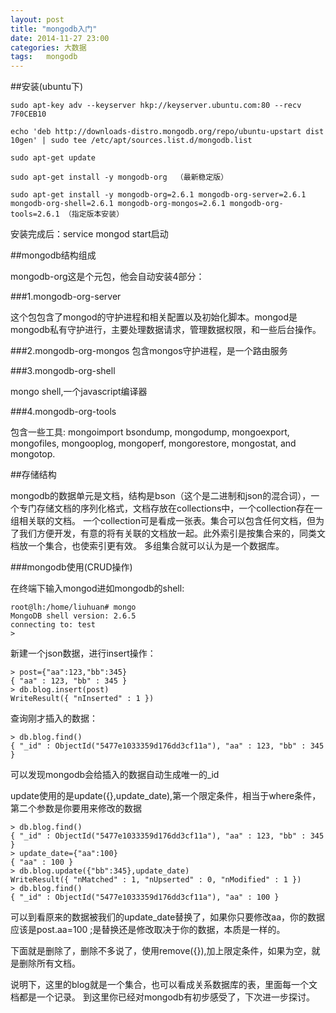 ```yaml
---
layout: post
title: "mongodb入门"
date: 2014-11-27 23:00
categories: 大数据
tags:   mongodb
---
```


##安装(ubuntu下)

    sudo apt-key adv --keyserver hkp://keyserver.ubuntu.com:80 --recv 7F0CEB10

    echo 'deb http://downloads-distro.mongodb.org/repo/ubuntu-upstart dist 10gen' | sudo tee /etc/apt/sources.list.d/mongodb.list

    sudo apt-get update

    sudo apt-get install -y mongodb-org  （最新稳定版）

    sudo apt-get install -y mongodb-org=2.6.1 mongodb-org-server=2.6.1 mongodb-org-shell=2.6.1 mongodb-org-mongos=2.6.1 mongodb-org-tools=2.6.1 （指定版本安装）


安装完成后：service mongod start启动

##mongodb结构组成

mongodb-org这是个元包，他会自动安装4部分：

###1.mongodb-org-server

这个包包含了mongod的守护进程和相关配置以及初始化脚本。mongod是mongodb私有守护进行，主要处理数据请求，管理数据权限，和一些后台操作。

###2.mongodb-org-mongos
包含mongos守护进程，是一个路由服务

###3.mongodb-org-shell

mongo  shell,一个javascript编译器

###4.mongodb-org-tools

包含一些工具: mongoimport bsondump, mongodump, mongoexport, mongofiles, mongooplog, mongoperf, mongorestore, mongostat, and mongotop.

##存储结构


mongodb的数据单元是文档，结构是bson（这个是二进制和json的混合词），一个专门存储文档的序列化格式，文档存放在collections中，一个collection存在一组相关联的文档。
一个collection可是看成一张表。集合可以包含任何文档，但为了我们方便开发，有意的将有关联的文档放一起。此外索引是按集合来的，同类文档放一个集合，也使索引更有效。
多组集合就可以认为是一个数据库。


###mongodb使用(CRUD操作)

在终端下输入mongod进如mongodb的shell:  

    root@lh:/home/liuhuan# mongo   
    MongoDB shell version: 2.6.5    
    connecting to: test   
    > 

新建一个json数据，进行insert操作：

    > post={"aa":123,"bb":345}
    { "aa" : 123, "bb" : 345 }
    > db.blog.insert(post)
    WriteResult({ "nInserted" : 1 })

查询刚才插入的数据：

    > db.blog.find()
    { "_id" : ObjectId("5477e1033359d176dd3cf11a"), "aa" : 123, "bb" : 345 }

可以发现mongodb会给插入的数据自动生成唯一的_id

update使用的是update({},update_date),第一个限定条件，相当于where条件，第二个参数是你要用来修改的数据


    > db.blog.find()
    { "_id" : ObjectId("5477e1033359d176dd3cf11a"), "aa" : 123, "bb" : 345 }
    > update_date={"aa":100}
    { "aa" : 100 }
    > db.blog.update({"bb":345},update_date)
    WriteResult({ "nMatched" : 1, "nUpserted" : 0, "nModified" : 1 })
    > db.blog.find()
    { "_id" : ObjectId("5477e1033359d176dd3cf11a"), "aa" : 100 }

可以到看原来的数据被我们的update_date替换了，如果你只要修改aa，你的数据应该是post.aa=100 ;是替换还是修改取决于你的数据，本质是一样的。


下面就是删除了，删除不多说了，使用remove({}),加上限定条件，如果为空，就是删除所有文档。


说明下，这里的blog就是一个集合，也可以看成关系数据库的表，里面每一个文档都是一个记录。
到这里你已经对mongodb有初步感受了，下次进一步探讨。
